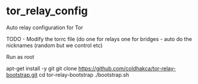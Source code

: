 # tor_relay_config
Auto relay configuration for Tor

TODO - Modify the torrc file (do one for relays one for bridges - auto do the nicknames (random but we control etc)

Run as root

apt-get install -y git
git clone https://github.com/coldhakca/tor-relay-bootstrap.git
cd tor-relay-bootstrap
./bootstrap.sh

